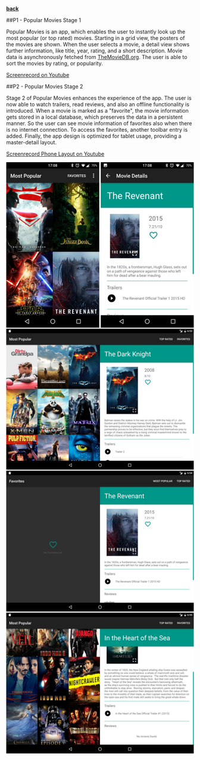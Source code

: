 **[back](README.md)**

##P1 - Popular Movies Stage 1

Popular Movies is an app, which enables the user to instantly look up the most popular (or top rated) movies. Starting in a grid view, the posters of the movies are shown. When the user selects a movie, a detail view shows further information, like title, year, rating, and a short description. Movie data is asynchronously fetched from [TheMovieDB.org](https://www.themoviedb.org/). The user is able to sort the movies by rating, or popularity. 


[Screenrecord on Youtube](https://www.youtube.com/watch?v=ZUfGoRsqetg)
    
##P2 - Popular Movies Stage 2

Stage 2 of Popular Movies enhances the experience of the app. The user is now able to watch trailers, read reviews, and also an offline functionality is introduced. When a movie is marked as a "favorite", the movie information gets stored in a local database, which preserves the data in a persistent manner. So the user can see movie information of favorites also when there is no internet connection. To access the favorites, another toolbar entry is added. 
Finally, the app design is optimized for tablet usage, providing a master-detail layout.

[Screenrecord Phone Layout on Youtube](https://www.youtube.com/watch?v=iGYWjl--L5s)

<img style="position: center;" src="static/screenshots/P2 - Popular Movies Stage 2_Phone_1.png" width="250">
<img style="position: center;" src="static/screenshots/P2 - Popular Movies Stage 2_Phone_2.png" width="250">

<img style="position: center;" src="static/screenshots/P2 - Popular Movies Stage 2_Tablet_1.png" width="750">
<img style="position: center;" src="static/screenshots/P2 - Popular Movies Stage 2_Tablet_2.png" width="750">
<img style="position: center;" src="static/screenshots/P2 - Popular Movies Stage 2_Tablet_3.png" width="750">
